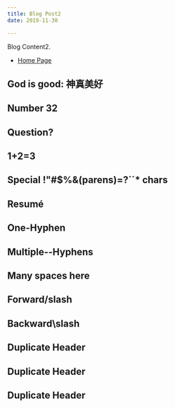 ```yaml
---
title: Blog Post2
date: 2019-11-30

---
```


Blog Content2.


* [Home Page](/README.md)



## God is good: 神真美好
## Number 32
## Question?
## 1+2=3
## Special !"#$%&(parens)=?`´* chars
## Resumé
## One-Hyphen
## Multiple--Hyphens
## Many   spaces  here
## Forward/slash
## Backward\slash
## Duplicate Header
## Duplicate Header
## Duplicate Header

